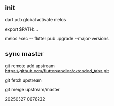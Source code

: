 ## init
dart pub global activate melos

export $PATH:...

melos exec -- flutter pub upgrade --major-versions

## sync master
git remote add upstream https://github.com/fluttercandies/extended_tabs.git

git fetch upstream

git merge upstream/master

20250527 0676232
